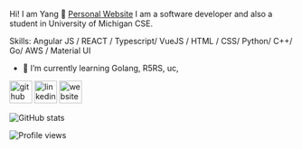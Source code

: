 Hi! I am Yang 👋
[Personal Website](https://liyangg.com)
I am a software developer and also a student in University of Michigan CSE.

Skills: Angular JS / REACT / Typescript/ VueJS / HTML / CSS/ Python/ C++/ Go/ AWS / Material UI

- 🌱 I’m currently learning Golang, R5RS, uc,  


[<img src='https://cdn.jsdelivr.net/npm/simple-icons@3.0.1/icons/github.svg' alt='github' height='40'>](https://github.com/polyeung)  [<img src='https://cdn.jsdelivr.net/npm/simple-icons@3.0.1/icons/linkedin.svg' alt='linkedin' height='40'>](https://www.linkedin.com/in/https://www.linkedin.com/in/yang0921//)  [<img src='https://cdn.jsdelivr.net/npm/simple-icons@3.0.1/icons/icloud.svg' alt='website' height='40'>]( https://polyeung.github.io/personal-web/)  

![GitHub stats](https://github-readme-stats.vercel.app/api?username=polyeung&show_icons=true)  

![Profile views](https://gpvc.arturio.dev/polyeung)  
